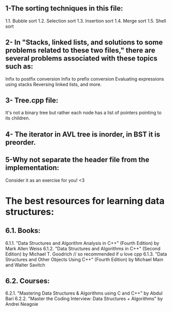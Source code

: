 ## 1-The sorting techniques in this file:
  1.1. Bubble sort
  1.2. Selection sort
  1.3. Insertion sort
  1.4. Merge sort
  1.5. Shell sort

## 2- In "Stacks, linked lists, and solutions to some problems related to these two files," there are several problems associated with these topics such as:
  Infix to postfix conversion
  Infix to prefix conversion
  Evaluating expressions using stacks
  Reversing linked lists, and more.
  
## 3- Tree.cpp file:
  It's not a binary tree but rather each node has a list of pointers pointing to its children.

## 4- The iterator in AVL tree is inorder, in BST it is preorder.

## 5-Why not separate the header file from the implementation: 
  Consider it as an exercise for you! <3

# The best resources for learning data structures:
## 6.1. Books:
  6.1.1. "Data Structures and Algorithm Analysis in C++" (Fourth Edition) by Mark Allen Weiss
  6.1.2. "Data Structures and Algorithms in C++" (Second Edition) by Michael T. Goodrich // so recommended if u love cpp
  6.1.3. "Data Structures and Other Objects Using C++" (Fourth Edition) by Michael Main and Walter Savitch
## 6.2. Courses:
  6.2.1. "Mastering Data Structures & Algorithms using C and C++" by Abdul Bari
  6.2.2. "Master the Coding Interview: Data Structures + Algorithms" by Andrei Neagoie
